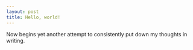 ```yaml
---
layout: post
title: Hello, world!
---
```


Now begins yet another attempt to consistently put down my thoughts in writing.